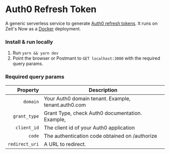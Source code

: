 # Auth0 Refresh Token

A generic serverless service to generate [Auth0 refresh tokens](https://auth0.com/docs/tokens/refresh-token/current). It runs on Zeit's Now as a [Docker](https://zeit.co/docs/deployment-types/docker) deployment.

### Install & run locally

1. Run `yarn && yarn dev`
2. Point the browser or Postmant to `GET localhost:3000` with the required query params.

### Required query params

|       Property | Description                                         |
|---------------:|-----------------------------------------------------|
| `domain`       | Your Auth0 domain tenant. Example, tenant.auth0.com |
| `grant_type`   | Grant Type, check Auth0 documentation. Example,     |
| `client_id`    | The client id of your Auth0 application             |
| `code`         | The authentication code obtained on /authorize      |
| `redirect_uri` | A URL to redirect.                                  |

